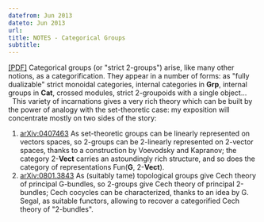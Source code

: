 ```yaml
---
datefrom: Jun 2013
dateto: Jun 2013
url: 
title: NOTES - Categorical Groups 
subtitle: 
---
```


[[PDF]](stuff/repbeamer.pdf) Categorical groups (or "strict 2-groups") arise, like many other notions, as a categorification. They appear in a number of forms: as "fully dualizable" strict monoidal categories, internal categories in $\mathbf{Grp}$, internal groups in $\mathbf{Cat}$, crossed modules, strict 2-groupoids with a single object...<br>&nbsp; This variety of incarnations gives a very rich theory which can be built by the power of analogy with the  set-theoretic case: my exposition will concentrate mostly on two sides of the story: 

1. [arXiv:0407463][mackaay] As set-theoretic groups can be linearly represented on vectors spaces, so 2-groups can be 2-linearly represented on 2-vector spaces, thanks to a construction by Voevodsky and Kapranov; the category 2-$\mathbf{Vect}$ carries an astoundingly rich structure, and so does the category of representations Fun($\mathbf{G}$, 2-$\mathbf{Vect}$).
2. [arXiv:0801.3843][baez] As (suitably tame) topological groups give Cech theory of principal G-bundles, so 2-groups give Cech theory of principal 2-bundles; Cech cocycles can be characterized, thanks to an idea by G. Segal, as suitable functors, allowing to recover a categorified Cech theory of "2-bundles".

[baez]: https://arxiv.org/abs/0801.3843
[mackaay]: http://arxiv.org/abs/math/0407463
